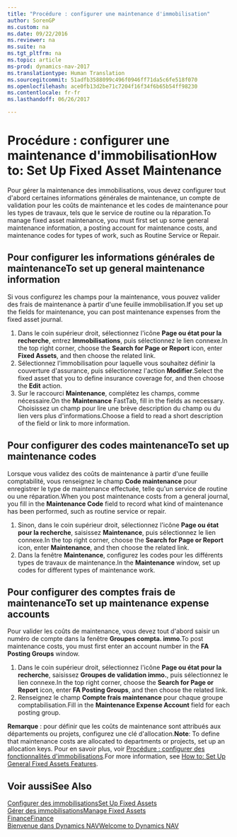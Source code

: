 ```yaml
---
title: "Procédure : configurer une maintenance d'immobilisation"
author: SorenGP
ms.custom: na
ms.date: 09/22/2016
ms.reviewer: na
ms.suite: na
ms.tgt_pltfrm: na
ms.topic: article
ms-prod: dynamics-nav-2017
ms.translationtype: Human Translation
ms.sourcegitcommit: 51adfb3588099c496f0946ff71da5c6fe518f070
ms.openlocfilehash: ace0fb13d2be71c7204f16f34f6b65b54ff98230
ms.contentlocale: fr-fr
ms.lasthandoff: 06/26/2017

---
```


# <a name="how-to-set-up-fixed-asset-maintenance"></a><span data-ttu-id="d90f5-102">Procédure : configurer une maintenance d'immobilisation</span><span class="sxs-lookup"><span data-stu-id="d90f5-102">How to: Set Up Fixed Asset Maintenance</span></span>
<span data-ttu-id="d90f5-103">Pour gérer la maintenance des immobilisations, vous devez configurer tout d'abord certaines informations générales de maintenance, un compte de validation pour les coûts de maintenance et les codes de maintenance pour les types de travaux, tels que le service de routine ou la réparation.</span><span class="sxs-lookup"><span data-stu-id="d90f5-103">To manage fixed asset maintenance, you must first set up some general maintenance information, a posting account for maintenance costs, and maintenance codes for types of work, such as Routine Service or Repair.</span></span>

## <a name="to-set-up-general-maintenance-information"></a><span data-ttu-id="d90f5-104">Pour configurer les informations générales de maintenance</span><span class="sxs-lookup"><span data-stu-id="d90f5-104">To set up general maintenance information</span></span>
<span data-ttu-id="d90f5-105">Si vous configurez les champs pour la maintenance, vous pouvez valider des frais de maintenance à partir d'une feuille immobilisation.</span><span class="sxs-lookup"><span data-stu-id="d90f5-105">If you set up the fields for maintenance, you can post maintenance expenses from the fixed asset journal.</span></span>
1. <span data-ttu-id="d90f5-106">Dans le coin supérieur droit, sélectionnez l'icône **Page ou état pour la recherche**, entrez **Immobilisations**, puis sélectionnez le lien connexe.</span><span class="sxs-lookup"><span data-stu-id="d90f5-106">In the top right corner, choose the **Search for Page or Report** icon, enter **Fixed Assets**, and then choose the related link.</span></span>
2. <span data-ttu-id="d90f5-107">Sélectionnez l'immobilisation pour laquelle vous souhaitez définir la couverture d'assurance, puis sélectionnez l'action **Modifier**.</span><span class="sxs-lookup"><span data-stu-id="d90f5-107">Select the fixed asset that you to define insurance coverage for, and then choose the **Edit** action.</span></span>
3. <span data-ttu-id="d90f5-108">Sur le raccourci **Maintenance**, complétez les champs, comme nécessaire.</span><span class="sxs-lookup"><span data-stu-id="d90f5-108">On the **Maintenance** FastTab, fill in the fields as necessary.</span></span> <span data-ttu-id="d90f5-109">Choisissez un champ pour lire une brève description du champ ou du lien vers plus d'informations.</span><span class="sxs-lookup"><span data-stu-id="d90f5-109">Choose a field to read a short description of the field or link to more information.</span></span>

## <a name="to-set-up-maintenance-codes"></a><span data-ttu-id="d90f5-110">Pour configurer des codes maintenance</span><span class="sxs-lookup"><span data-stu-id="d90f5-110">To set up maintenance codes</span></span>  
<span data-ttu-id="d90f5-111">Lorsque vous validez des coûts de maintenance à partir d'une feuille comptabilité, vous renseignez le champ **Code maintenance** pour enregistrer le type de maintenance effectuée, telle qu'un service de routine ou une réparation.</span><span class="sxs-lookup"><span data-stu-id="d90f5-111">When you post maintenance costs from a general journal, you fill in the **Maintenance Code** field to record what kind of maintenance has been performed, such as routine service or repair.</span></span>
1. <span data-ttu-id="d90f5-112">Sinon, dans le coin supérieur droit, sélectionnez l'icône **Page ou état pour la recherche**, saisissez **Maintenance**, puis sélectionnez le lien connexe.</span><span class="sxs-lookup"><span data-stu-id="d90f5-112">In the top right corner, choose the **Search for Page or Report** icon, enter **Maintenance**, and then choose the related link.</span></span>
2. <span data-ttu-id="d90f5-113">Dans la fenêtre **Maintenance**, configurez les codes pour les différents types de travaux de maintenance.</span><span class="sxs-lookup"><span data-stu-id="d90f5-113">In the **Maintenance** window, set up codes for different types of maintenance work.</span></span>

## <a name="to-set-up-maintenance-expense-accounts"></a><span data-ttu-id="d90f5-114">Pour configurer des comptes frais de maintenance</span><span class="sxs-lookup"><span data-stu-id="d90f5-114">To set up maintenance expense accounts</span></span>  
<span data-ttu-id="d90f5-115">Pour valider les coûts de maintenance, vous devez tout d'abord saisir un numéro de compte dans la fenêtre **Groupes compta. immo**.</span><span class="sxs-lookup"><span data-stu-id="d90f5-115">To post maintenance costs, you must first enter an account number in the **FA Posting Groups** window.</span></span>
1. <span data-ttu-id="d90f5-116">Dans le coin supérieur droit, sélectionnez l'icône **Page ou état pour la recherche**, saisissez **Groupes de validation immo.**, puis sélectionnez le lien connexe.</span><span class="sxs-lookup"><span data-stu-id="d90f5-116">In the top right corner, choose the **Search for Page or Report** icon, enter **FA Posting Groups**, and then choose the related link.</span></span>
2. <span data-ttu-id="d90f5-117">Renseignez le champ **Compte frais maintenance** pour chaque groupe comptabilisation.</span><span class="sxs-lookup"><span data-stu-id="d90f5-117">Fill in the **Maintenance Expense Account** field for each posting group.</span></span>

<span data-ttu-id="d90f5-118">**Remarque** : pour définir que les coûts de maintenance sont attribués aux départements ou projets, configurez une clé d'allocation.</span><span class="sxs-lookup"><span data-stu-id="d90f5-118">**Note**: To define that maintenance costs are allocated to departments or projects, set up an allocation keys.</span></span> <span data-ttu-id="d90f5-119">Pour en savoir plus, voir [Procédure : configurer des fonctionnalités d'immobilisations](fa-how-setup-general.md).</span><span class="sxs-lookup"><span data-stu-id="d90f5-119">For more information, see [How to: Set Up General Fixed Assets Features](fa-how-setup-general.md).</span></span>

## <a name="see-also"></a><span data-ttu-id="d90f5-120">Voir aussi</span><span class="sxs-lookup"><span data-stu-id="d90f5-120">See Also</span></span>
[<span data-ttu-id="d90f5-121">Configurer des immobilisations</span><span class="sxs-lookup"><span data-stu-id="d90f5-121">Set Up Fixed Assets</span></span>](fa-setup.md)  
[<span data-ttu-id="d90f5-122">Gérer des immobilisations</span><span class="sxs-lookup"><span data-stu-id="d90f5-122">Manage Fixed Assets</span></span>](fa-manage.md)  
[<span data-ttu-id="d90f5-123">Finance</span><span class="sxs-lookup"><span data-stu-id="d90f5-123">Finance</span></span>](finance-setup.md)  
[<span data-ttu-id="d90f5-124">Bienvenue dans Dynamics NAV</span><span class="sxs-lookup"><span data-stu-id="d90f5-124">Welcome to Dynamics NAV</span></span>](across-get-started.md)

